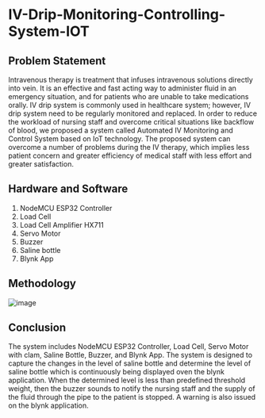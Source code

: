 # IV-Drip-Monitoring-Controlling-System-IOT

## Problem Statement
Intravenous therapy is treatment that infuses intravenous solutions directly into vein. It is an effective and fast acting way to administer fluid in an emergency situation, and for patients who are unable to take medications orally. IV drip system is commonly used in healthcare system; however, IV drip system need to be regularly monitored and replaced. In order to reduce the workload of nursing staff and overcome critical situations like backflow of blood, we proposed a system called Automated IV Monitoring and Control System based on IoT technology. The proposed system can overcome a number of problems during the IV therapy, which implies less patient concern and greater efficiency of medical staff with less effort and greater satisfaction.

## Hardware and Software 
1. NodeMCU ESP32 Controller
1. Load Cell
1. Load Cell Amplifier HX711
1. Servo Motor
1. Buzzer
1. Saline bottle
1. Blynk App

## Methodology
![image](https://github.com/vikashy53/IV-Drip-Monitoring-Controlling-System-IOT/assets/122713683/cce65e57-ad7e-4d5f-9c91-3ac2f8e8b101)

## Conclusion
The system includes NodeMCU ESP32 Controller, Load Cell, Servo Motor with clam, Saline Bottle, Buzzer, and Blynk App. The system is designed to capture the changes in the level of saline bottle and determine the level of saline bottle which is continuously being displayed oven the blynk application. When the determined level is less than predefined threshold weight, then the buzzer sounds to notify the nursing staff and the supply of the fluid through the pipe to the patient is stopped. A warning is also issued on the blynk application.
